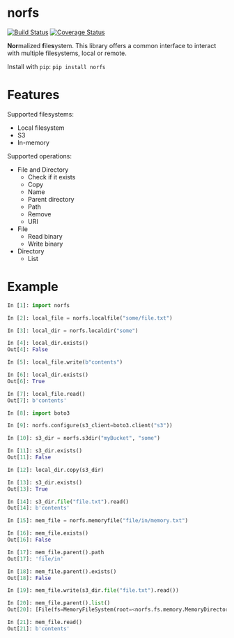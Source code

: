 norfs
=====
[![Build Status](https://travis-ci.org/Galbar/norfs.svg?branch=master)](https://travis-ci.org/Galbar/norfs)
[![Coverage Status](https://coveralls.io/repos/github/Galbar/norfs/badge.svg?branch=master)](https://coveralls.io/github/Galbar/norfs?branch=master)

**Nor**malized **f**ile**s**ystem. This library offers a common interface to interact with multiple filesystems,
local or remote.

Install with `pip`: `pip install norfs`

Features
========
Supported filesystems:
 * Local filesystem
 * S3
 * In-memory

Supported operations:
 * File and Directory
   * Check if it exists
   * Copy
   * Name
   * Parent directory
   * Path
   * Remove
   * URI
 * File
   * Read binary
   * Write binary
 * Directory
   * List

Example
=======

```python
In [1]: import norfs

In [2]: local_file = norfs.localfile("some/file.txt")

In [3]: local_dir = norfs.localdir("some")

In [4]: local_dir.exists()
Out[4]: False

In [5]: local_file.write(b"contents")

In [6]: local_dir.exists()
Out[6]: True

In [7]: local_file.read()
Out[7]: b'contents'

In [8]: import boto3

In [9]: norfs.configure(s3_client=boto3.client("s3"))

In [10]: s3_dir = norfs.s3dir("myBucket", "some")

In [11]: s3_dir.exists()
Out[11]: False

In [12]: local_dir.copy(s3_dir)

In [13]: s3_dir.exists()
Out[13]: True

In [14]: s3_dir.file("file.txt").read()
Out[14]: b'contents'

In [15]: mem_file = norfs.memoryfile("file/in/memory.txt")

In [16]: mem_file.exists()
Out[16]: False

In [17]: mem_file.parent().path
Out[17]: 'file/in'

In [18]: mem_file.parent().exists()
Out[18]: False

In [19]: mem_file.write(s3_dir.file("file.txt").read())

In [20]: mem_file.parent().list()
Out[20]: [File(fs=MemoryFileSystem(root=<norfs.fs.memory.MemoryDirectory object at 0x10f62e8d0>), path=file/in/memory.txt, copy_handler=<norfs.copy.CopyHandler object at 0x10eba79e8>)]

In [21]: mem_file.read()
Out[21]: b'contents'
```
